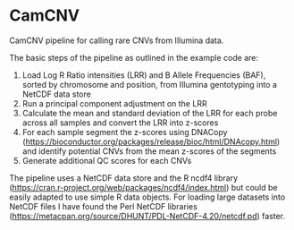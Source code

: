 # CamCNV
CamCNV pipeline for calling rare CNVs from Illumina data.

The basic steps of the pipeline as outlined in the example code are:
1. Load Log R Ratio intensities (LRR) and B Allele Frequencies (BAF), sorted by chromosome and position, from Illumina gentotyping into a NetCDF data store
2. Run a principal component adjustment on the LRR
3. Calculate the mean and standard deviation of the LRR for each probe across all samples and convert the LRR into z-scores
4. For each sample segment the z-scores using DNACopy (https://bioconductor.org/packages/release/bioc/html/DNAcopy.html) and identify potential CNVs from the mean z-scores of the segments
5. Generate additional QC scores for each CNVs

The pipeline uses a NetCDF data store and the R ncdf4 library (https://cran.r-project.org/web/packages/ncdf4/index.html) but could be easily adapted to use simple R data objects. For loading large datasets into NetCDF files I have found the Perl NetCDF libraries (https://metacpan.org/source/DHUNT/PDL-NetCDF-4.20/netcdf.pd) faster.
